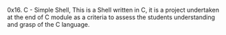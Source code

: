 0x16. C - Simple Shell,
This is a Shell written in C,
it is a project undertaken at the end of C module as a criteria to assess the students understanding and grasp of the C language. 
